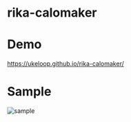 # rika-calomaker


# Demo
<https://ukeloop.github.io/rika-calomaker/>

# Sample
![sample](./sample/sample.gif)
